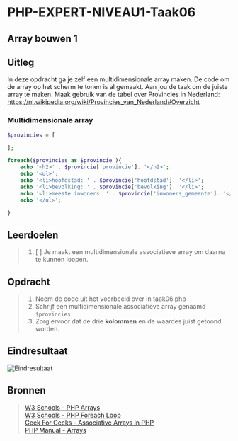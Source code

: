 # PHP-EXPERT-NIVEAU1-Taak06

## Array bouwen 1

## Uitleg

In deze opdracht ga je zelf een multidimensionale array maken. De code om de array op het scherm te tonen is al gemaakt. 
Aan jou de taak om de juiste array te maken.
Maak gebruik van de tabel over Provincies in Nederland: https://nl.wikipedia.org/wiki/Provincies_van_Nederland#Overzicht

### Multidimensionale array

```php
$provincies = [

];

foreach($provincies as $provincie ){
    echo '<h2>' . $provincie['provincie']. '</h2>';
    echo '<ul>';
    echo '<li>hoofdstad: ' . $provincie['hoofdstad']. '</li>';
    echo '<li>bevolking: ' . $provincie['bevolking']. '</li>';
    echo '<li>meeste inwoners: ' . $provincie['inwoners_gemeente']. '</li>';
    echo '</ul>';

}
```

## Leerdoelen

> 1. [ ] Je maakt een multidimensionale associatieve array om daarna te kunnen loopen.

## Opdracht

> 1. Neem de code uit het voorbeeld over in taak06.php
> 2. Schrijf een multidimensionale associatieve array genaamd `$provincies`
> 3. Zorg ervoor dat de drie __kolommen__ en de waardes juist getoond worden.

## Eindresultaat

![Eindresultaat](https://github.com/ROC-van-Amsterdam-College-Amstelland/PHP-EXPERT/blob/master/niveau1/taak06/images/resultaat.png)

## Bronnen

> [W3 Schools - PHP Arrays](https://www.w3schools.com/php/php_arrays_associative.asp)  
> [W3 Schools - PHP Foreach Loop](https://www.w3schools.in/php/looping/foreach/)  
> [Geek For Geeks - Associative Arrays in PHP](https://www.geeksforgeeks.org/associative-arrays-in-php/)  
> [PHP Manual - Arrays](https://www.php.net/manual/en/language.types.array.php)
